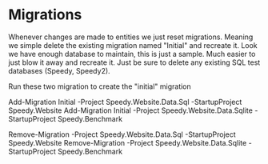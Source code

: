 # Migrations

Whenever changes are made to entities we just reset migrations. Meaning we simple delete the existing migration named "Initial" and recreate it. Look we have enough database to maintain, this is just a sample. Much easier to just blow it away and recreate it. Just be sure to delete any existing SQL test databases (Speedy, Speedy2).

Run these two migration to create the "initial" migration

Add-Migration Initial -Project Speedy.Website.Data.Sql -StartupProject Speedy.Website
Add-Migration Initial -Project Speedy.Website.Data.Sqlite -StartupProject Speedy.Benchmark

Remove-Migration -Project Speedy.Website.Data.Sql -StartupProject Speedy.Website
Remove-Migration -Project Speedy.Website.Data.Sqlite -StartupProject Speedy.Benchmark
